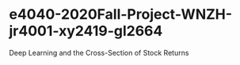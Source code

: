 # e4040-2020Fall-Project-WNZH-jr4001-xy2419-gl2664
Deep Learning and the Cross-Section of Stock Returns

